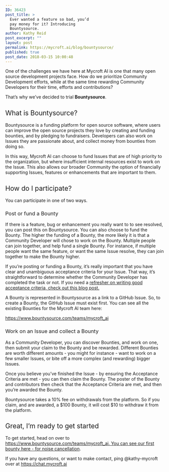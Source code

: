 ```yaml
---
ID: 36423
post_title: >
  Ever wanted a feature so bad, you’d
  pay money for it? Introducing
  Bountysource.
author: Kathy Reid
post_excerpt: ""
layout: post
permalink: https://mycroft.ai/blog/bountysource/
published: true
post_date: 2018-03-15 10:00:48
---
```

<span style="font-weight: 400;">One of the challenges we have here at Mycroft AI is one that many open source development projects face. How do we prioritize Community Development efforts, while at the same time rewarding Community Developers for their time, efforts and contributions? </span>

<span style="font-weight: 400;">That’s why we’ve decided to trial <strong>Bountysource</strong>.</span>
<h2><span style="font-weight: 400;">What is Bountysource?</span></h2>
<span style="font-weight: 400;">Bountysource is a funding platform for open source software, where users can improve the open source projects they love by creating and funding bounties, and by pledging to fundraisers. Developers can also work on Issues they are passionate about, and collect money from bounties from doing so. </span>

<span style="font-weight: 400;">In this way, Mycroft AI can choose to fund Issues that are of high priority to the organization, but where insufficient internal resources exist to work on the Issue. This also allows our broader Community the option of financially supporting Issues, features or enhancements that are important to them.</span>
<h2><span style="font-weight: 400;">How do I participate? </span></h2>
<span style="font-weight: 400;">You can participate in one of two ways.</span>
<h3><span style="font-weight: 400;">Post or fund a Bounty</span></h3>
<span style="font-weight: 400;">If there is a feature, bug or enhancement you really want to to see resolved, you can post this on Bountysource. You can also choose to fund the Bounty. The higher the funding of a Bounty, the more likely it is that a Community Developer will chose to work on the Bounty. Multiple people can join together, and help fund a single Bounty. For instance, if multiple people want the same feature, or want the same Issue resolve, they can join together to make the Bounty higher. </span>

<span style="font-weight: 400;">If you’re posting or funding a Bounty, it’s really important that you have clear and unambiguous acceptance criteria for your Issue. That way, it’s straightforward to determine whether the Community Developer has completed the task or not. If you need a </span><a href="https://medium.freecodecamp.org/the-acceptance-criteria-for-writing-acceptance-criteria-6eae9d497814"><span style="font-weight: 400;">refresher on writing good acceptance criteria, check out this blog post.</span></a>

<span style="font-weight: 400;">A Bounty is represented in Bountysource as a link to a GitHub Issue. So, to create a Bounty, the GitHub Issue must exist first. You can see all the existing Bounties for the Mycroft AI team here: </span>

<a href="https://www.bountysource.com/teams/mycroft_ai"><span style="font-weight: 400;">https://www.bountysource.com/teams/mycroft_ai</span></a>
<h3><span style="font-weight: 400;">Work on an Issue and collect a Bounty</span></h3>
<span style="font-weight: 400;">As a Community Developer, you can discover Bounties, and work on one, then submit your claim to the Bounty and be rewarded. Different Bounties are worth different amounts - you might for instance - want to work on a few smaller Issues, or bite off a more complex (and rewarding) bigger Issues. </span>

<span style="font-weight: 400;">Once you believe you’ve finished the Issue - by ensuring the Acceptance Criteria are met - you can then claim the Bounty. The poster of the Bounty and contributors then check that the Acceptance Criteria are met, and then you’re awarded the Bounty. </span>

<span style="font-weight: 400;">Bountysource takes a 10% fee on withdrawals from the platform. So if you claim, and are awarded, a $100 Bounty, it will cost $10 to withdraw it from the platform.</span>
<h2><span style="font-weight: 400;">Great, I’m ready to get started </span></h2>
<span style="font-weight: 400;">To get started, head on over to </span><a href="https://www.bountysource.com/teams/mycroft_ai"><span style="font-weight: 400;">https://www.bountysource.com/teams/mycroft_ai.</span></a><span style="font-weight: 400;"><a href="https://www.bountysource.com/issues/56160402-bounty-implement-noise-cancellation-on-rpi-3-based-hardware-devices-mark-1-and-picroft"> You can see our first bounty here - for noise cancellation</a>.</span>

<span style="font-weight: 400;">If you have any questions, or want to make contact, ping @kathy-mycroft over at </span><a href="https://chat.mycroft.ai"><span style="font-weight: 400;">https://chat.mycroft.ai</span></a>

&nbsp;

&nbsp;